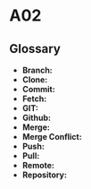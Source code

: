 # A02


## Glossary
* **Branch:**
* **Clone:**
* **Commit:**
* **Fetch:**
* **GIT:**
* **Github:**
* **Merge:**
* **Merge Conflict:**
* **Push:**
* **Pull:**
* **Remote:**
* **Repository:**
